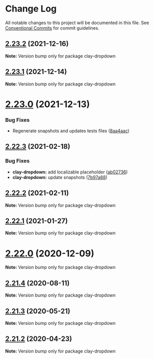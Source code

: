 # Change Log

All notable changes to this project will be documented in this file.
See [Conventional Commits](https://conventionalcommits.org) for commit guidelines.

## [2.23.2](https://github.com/liferay/clay/tree/master/packages/clay-dropdown/compare/v2.23.1...v2.23.2) (2021-12-16)

**Note:** Version bump only for package clay-dropdown





## [2.23.1](https://github.com/liferay/clay/tree/master/packages/clay-dropdown/compare/v2.23.0...v2.23.1) (2021-12-14)

**Note:** Version bump only for package clay-dropdown





# [2.23.0](https://github.com/liferay/clay/tree/master/packages/clay-dropdown/compare/v2.22.4...v2.23.0) (2021-12-13)


### Bug Fixes

* Regenerate snapshots and updates tests files ([8aa4aac](https://github.com/liferay/clay/tree/master/packages/clay-dropdown/commit/8aa4aac))





## [2.22.3](https://github.com/liferay/clay/tree/master/packages/clay-dropdown/compare/v2.22.2...v2.22.3) (2021-02-18)


### Bug Fixes

* **clay-dropdown:** add localizable placeholder ([ab02736](https://github.com/liferay/clay/tree/master/packages/clay-dropdown/commit/ab02736))
* **clay-dropdown:** update snapshots ([7b97a88](https://github.com/liferay/clay/tree/master/packages/clay-dropdown/commit/7b97a88))





## [2.22.2](https://github.com/liferay/clay/tree/master/packages/clay-dropdown/compare/v2.22.1...v2.22.2) (2021-02-11)

**Note:** Version bump only for package clay-dropdown





## [2.22.1](https://github.com/liferay/clay/tree/master/packages/clay-dropdown/compare/v2.22.0...v2.22.1) (2021-01-27)

**Note:** Version bump only for package clay-dropdown





# [2.22.0](https://github.com/liferay/clay/tree/master/packages/clay-dropdown/compare/v2.21.5...v2.22.0) (2020-12-09)

**Note:** Version bump only for package clay-dropdown





## [2.21.4](https://github.com/liferay/clay/tree/master/packages/clay-dropdown/compare/v2.21.3...v2.21.4) (2020-08-11)

**Note:** Version bump only for package clay-dropdown





## [2.21.3](https://github.com/liferay/clay/tree/master/packages/clay-dropdown/compare/v2.21.2...v2.21.3) (2020-05-21)

**Note:** Version bump only for package clay-dropdown





## [2.21.2](https://github.com/liferay/clay/tree/master/packages/clay-dropdown/compare/v2.21.1...v2.21.2) (2020-04-23)

**Note:** Version bump only for package clay-dropdown
